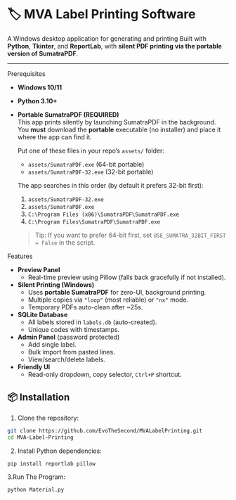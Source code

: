 # 🏷️ MVA Label Printing Software

A Windows desktop application for generating and printing
Built with **Python**, **Tkinter**, and **ReportLab**, with **silent PDF printing via the portable version of SumatraPDF**.

---

 Prerequisites

- **Windows 10/11**
- **Python 3.10+**
- **Portable SumatraPDF (REQUIRED)**  
  This app prints silently by launching SumatraPDF in the background.  
  You **must** download the **portable** executable (no installer) and place it where the app can find it.

  Put one of these files in your repo’s `assets/` folder:
  - `assets/SumatraPDF.exe` (64-bit portable)
  - `assets/SumatraPDF-32.exe` (32-bit portable)

  The app searches in this order (by default it prefers 32-bit first):
  1. `assets/SumatraPDF-32.exe`
  2. `assets/SumatraPDF.exe`
  3. `C:\Program Files (x86)\SumatraPDF\SumatraPDF.exe`
  4. `C:\Program Files\SumatraPDF\SumatraPDF.exe`

  > Tip: If you want to prefer 64-bit first, set `USE_SUMATRA_32BIT_FIRST = False` in the script.

 Features

- **Preview Panel**
  - Real-time preview using Pillow (falls back gracefully if not installed).
- **Silent Printing (Windows)**
  - Uses **portable SumatraPDF** for zero-UI, background printing.
  - Multiple copies via `"loop"` (most reliable) or `"nx"` mode.
  - Temporary PDFs auto-clean after ~25s.
- **SQLite Database**
  - All labels stored in `labels.db` (auto-created).
  - Unique codes with timestamps.
- **Admin Panel** (password protected)
  - Add single label.
  - Bulk import from pasted lines.
  - View/search/delete labels.
- **Friendly UI**
  - Read-only dropdown, copy selector, `Ctrl+P` shortcut.

## 📦 Installation

1. Clone the repository:
 ```bash
 git clone https://github.com/EvoTheSecond/MVALabelPrinting.git
 cd MVA-Label-Printing
 ```

2. Install Python dependencies:
  ```bash
pip install reportlab pillow
```

3.Run The Program:
```bash
python Material.py
```


